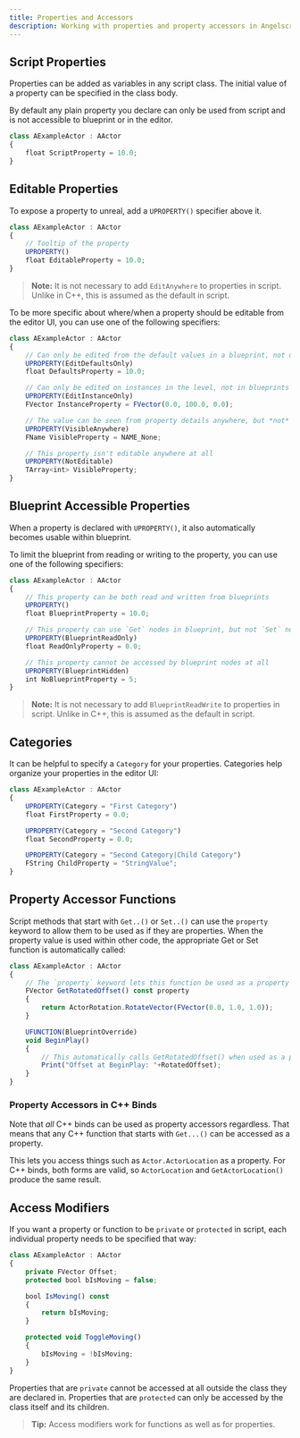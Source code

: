 ```yaml
---
title: Properties and Accessors
description: Working with properties and property accessors in Angelscript
---
```


## Script Properties

Properties can be added as variables in any script class.
The initial value of a property can be specified in the class body.

By default any plain property you declare can only be used from script and is not accessible to blueprint or in the editor.

```typescript
class AExampleActor : AActor
{
    float ScriptProperty = 10.0;
}
```

## Editable Properties

To expose a property to unreal, add a `UPROPERTY()` specifier above it.

```typescript
class AExampleActor : AActor
{
    // Tooltip of the property
    UPROPERTY()
    float EditableProperty = 10.0;
}
```

> **Note:** It is not necessary to add `EditAnywhere` to properties in script. Unlike in C++, this is assumed as the default in script.

To be more specific about where/when a property should be editable from the editor UI, you can use one of the following specifiers:

```typescript
class AExampleActor : AActor
{
    // Can only be edited from the default values in a blueprint, not on instances in the level
    UPROPERTY(EditDefaultsOnly)
    float DefaultsProperty = 10.0;

    // Can only be edited on instances in the level, not in blueprints
    UPROPERTY(EditInstanceOnly)
    FVector InstanceProperty = FVector(0.0, 100.0, 0.0);

    // The value can be seen from property details anywhere, but *not* changed
    UPROPERTY(VisibleAnywhere)
    FName VisibleProperty = NAME_None;

    // This property isn't editable anywhere at all
    UPROPERTY(NotEditable)
    TArray<int> VisibleProperty;
}
```

## Blueprint Accessible Properties

When a property is declared with `UPROPERTY()`, it also automatically becomes usable within blueprint.

To limit the blueprint from reading or writing to the property, you can use one of the following specifiers:

```typescript
class AExampleActor : AActor
{
    // This property can be both read and written from blueprints
    UPROPERTY()
    float BlueprintProperty = 10.0;

    // This property can use `Get` nodes in blueprint, but not `Set` nodes
    UPROPERTY(BlueprintReadOnly)
    float ReadOnlyProperty = 0.0;

    // This property cannot be accessed by blueprint nodes at all
    UPROPERTY(BlueprintHidden)
    int NoBlueprintProperty = 5;
}
```

> **Note:** It is not necessary to add `BlueprintReadWrite` to properties in script. Unlike in C++, this is assumed as the default in script.

## Categories

It can be helpful to specify a `Category` for your properties.
Categories help organize your properties in the editor UI:

```typescript
class AExampleActor : AActor
{
    UPROPERTY(Category = "First Category")
    float FirstProperty = 0.0;

    UPROPERTY(Category = "Second Category")
    float SecondProperty = 0.0;

    UPROPERTY(Category = "Second Category|Child Category")
    FString ChildProperty = "StringValue";
}
```

## Property Accessor Functions

Script methods that start with `Get..()` or `Set..()` can use the `property` keyword to allow them to be used as if they are properties.
When the property value is used within other code, the appropriate Get or Set function is automatically called:

```typescript
class AExampleActor : AActor
{
    // The `property` keyword lets this function be used as a property instead
    FVector GetRotatedOffset() const property
    {
        return ActorRotation.RotateVector(FVector(0.0, 1.0, 1.0));
    }

    UFUNCTION(BlueprintOverride)
    void BeginPlay()
    {
        // This automatically calls GetRotatedOffset() when used as a property
        Print("Offset at BeginPlay: "+RotatedOffset);
    }
}
```

### Property Accessors in C++ Binds

Note that _all_ C++ binds can be used as property accessors regardless.
That means that any C++ function that starts with `Get...()` can be accessed as a property.

This lets you access things such as `Actor.ActorLocation` as a property.
For C++ binds, both forms are valid, so `ActorLocation` and `GetActorLocation()` produce the same result.

## Access Modifiers

If you want a property or function to be `private` or `protected` in script, each individual property needs to be specified that way:

```typescript
class AExampleActor : AActor
{
    private FVector Offset;
    protected bool bIsMoving = false;

    bool IsMoving() const
    {
        return bIsMoving;
    }

    protected void ToggleMoving()
    {
        bIsMoving = !bIsMoving;
    }
}
```

Properties that are `private` cannot be accessed at all outside the class they are declared in.
Properties that are `protected` can only be accessed by the class itself and its children.

> **Tip:** Access modifiers work for functions as well as for properties.

